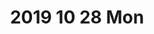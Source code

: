 ---
title: 2019 10 28 Mon
eventList:
  - seriesInfo:
      serieNames:
        series:
          label: HRİSTİYAN AHLAKI
          value: HRİSTİYAN AHLAKI
        subtitles:
          label: Hristiyan Ahlakı - Hristiyanların Ötenazi ve İntihara Bakışı
          value: Hristiyan Ahlakı - Hristiyanların Ötenazi ve İntihara Bakışı
    time:
      days:
        - 1
        - 2
        - 3
        - 4
      endTime: '11:30'
      startTime: '10:30'
    title: GERÇEĞİN SESİ -  Romalılar 12.inci Bölüm
  - seriesInfo:
      serieNames:
        series:
          label: Mânâ SOHBETLERİ
          value: Mânâ SOHBETLERİ
        subtitles:
          label: Mânâ Sohbetleri - Yol'un İlkeleri
          value: Mânâ Sohbetleri - Yol'un İlkeleri
    time:
      days:
        - 1
        - 3
        - 5
        - 99
      endTime: '14:00'
      startTime: '12:30'
    title: Mana Sohbetleri Yolun Ilkeleri
  - seriesInfo:
      serieNames:
        series:
          label: Düşten Öte
          value: Düşten Öte
        subtitles:
          label: 'Düşten Öte: Ali''nin Öyküsü'
          value: 'Düşten Öte: Ali''nin Öyküsü'
    time:
      days:
        - 2
        - 4
        - 5
        - 6
      endTime: '16:00'
      startTime: '14:30'
    title: Dusten Ote Alinin Oykusu
  - seriesInfo:
      serieNames:
        series:
          label: Havari Notları
          value: Havari Notları
        subtitles:
          label: Havari Notları - İnsan Nasıl Yaratıldı - Yaratılış 1. Kısım
          value: Havari Notları - İnsan Nasıl Yaratıldı - Yaratılış 1. Kısım
    time:
      days:
        - 1
        - 2
        - 3
        - 4
        - 5
        - 6
        - 99
      endTime: '20:30'
      startTime: '18:30'
    title: Havari Notlari Insan Nasil Yaratildi
---
